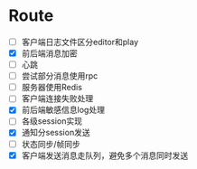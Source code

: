 # Route

- [ ] 客户端日志文件区分editor和play
- [x] 前后端消息加密
- [ ] 心跳
- [ ] 尝试部分消息使用rpc
- [ ] 服务器使用Redis
- [ ] 客户端连接失败处理
- [x] 前后端敏感信息log处理
- [ ] 各级session实现
- [x] 通知分session发送
- [ ] 状态同步/帧同步
- [x] 客户端发送消息走队列，避免多个消息同时发送